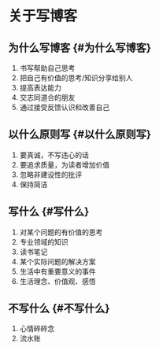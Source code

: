 # 关于写博客


## 为什么写博客 {#为什么写博客}

1.  书写帮助自己思考
2.  把自己有价值的思考/知识分享给别人
3.  提高表达能力
4.  交志同道合的朋友
5.  通过接受反馈认识和改善自己


## 以什么原则写 {#以什么原则写}

1.  要真诚，不写违心的话
2.  要追求质量，为读者增加价值
3.  忽略非建设性的批评
4.  保持简洁


## 写什么 {#写什么}

1.  对某个问题的有价值的思考
2.  专业领域的知识
3.  读书笔记
4.  某个实际问题的解决方案
5.  生活中有重要意义的事件
6.  生活理念、价值观、感悟


## 不写什么 {#不写什么}

1.  心情碎碎念
2.  流水账

